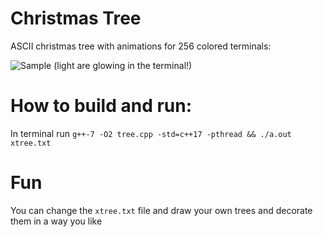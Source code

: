 # Christmas Tree
ASCII christmas tree with animations for 256 colored terminals:

![Sample](https://raw.githubusercontent.com/apolukhin/christmass-tree/master/docs/tree.png)
(light are glowing in the terminal!)

# How to build and run:
In terminal run `g++-7 -O2 tree.cpp -std=c++17 -pthread && ./a.out xtree.txt`

# Fun
You can change the `xtree.txt` file and draw your own trees and decorate them in a way you like
